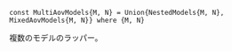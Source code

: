 ```
const MultiAovModels{M, N} = Union{NestedModels{M, N}, MixedAovModels{M, N}} where {M, N}
```

複数のモデルのラッパー。

